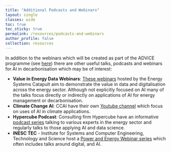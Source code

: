 ```yaml
---
title: "Additional Podcasts and Webinars"
layout: single
classes: wide
toc: true
toc_sticky: true
permalink: /resources/podcasts-and-webinars
author_profile: false
collection: resources
---
```


In addition to the webinars which will be created as part of the ADViCE programme (see [here](https://alan-turing-institute.github.io/ADViCE/webinars/)) there are other useful talks, podcasts and webinars for AI in decarbonisation which may be of interest:

* **Value in Energy Data Webinars**: [These webinars](https://www.youtube.com/playlist?list=PLkgx9FDaNeFmONK1-pXyn7p1eX_KnKaDZ) hosted by the Energy Systems Catapult aim to demonstrate the value in data and digitalisation across the energy sector. Although not explicitly focused on AI many of the talks focus directly or indirectly on applications of AI for energy management or decarbonisation.
* **Climate Change AI**: CCAI have their own [Youtube channel](https://www.youtube.com/@ClimateChangeAI) which focus on uses of AI in climate applications.
* **Hypercube Podcast**: Consulting firm Hypercube have an informative [podcast series](https://wearehypercube.com/podcast/) talking to various experts in the energy sector and regularly talks to those applying AI and data science.
* **INESC TEC** - Institute for Systems and Computer Engineering, Technology and Science host a [Power and Energy Webinar series](https://energywebinars.inesctec.pt/) which often includes talks around digital, and AI. 
